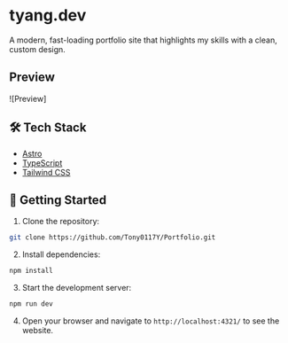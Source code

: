 # tyang.dev

A modern, fast-loading portfolio site that highlights my skills with a clean, custom design.

## Preview

![Preview]

## 🛠️ Tech Stack

- [Astro](https://astro.build)
- [TypeScript](https://www.typescriptlang.org/)
- [Tailwind CSS](https://tailwindcss.com)

## 🚀 Getting Started

1. Clone the repository:

```bash
git clone https://github.com/Tony0117Y/Portfolio.git
```

2. Install dependencies:

```bash
npm install
```

3. Start the development server:

```bash
npm run dev
```

4. Open your browser and navigate to `http://localhost:4321/` to see the website.